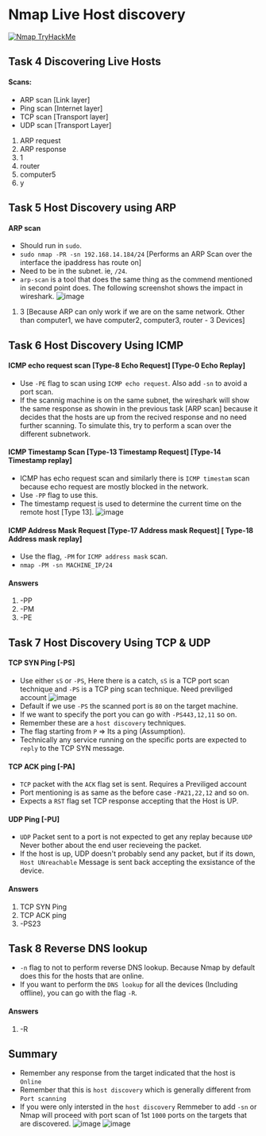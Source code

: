 # Nmap Live Host discovery
[![Nmap TryHackMe](https://github.com/user-attachments/assets/d0d66f73-0111-41fc-b80d-e70e8454aac2)](https://tryhackme.com/room/nmap01)

## Task 4 Discovering Live Hosts
#### Scans: 
- ARP scan [Link layer]
- Ping scan [Internet layer]
- TCP scan [Transport layer]
- UDP scan [Transport Layer]

1. ARP request
2. ARP response
3. 1
4. router
5. computer5
6. y

## Task 5 Host Discovery using ARP
#### ARP scan 
- Should run in `sudo`.
- `sudo nmap -PR -sn 192.168.14.184/24` [Performs an ARP Scan over the interface the ipaddress has route on]
- Need to be in the subnet. ie, `/24`.
- `arp-scan` is a tool that does the same thing as the commend mentioned in second point does. The following screenshot shows the impact in wireshark.
![image](https://github.com/user-attachments/assets/8c95cdc4-da43-48cd-9b9f-ca9abb542e73)

1. 3 [Because ARP can only work if we are on the same network. Other than computer1,  we have computer2, computer3, router - 3 Devices]

## Task 6 Host Discovery Using ICMP
#### ICMP echo request scan [Type-8 Echo Request] [Type-0 Echo Replay]
- Use `-PE` flag to scan using `ICMP echo request`. Also add `-sn` to avoid a port scan.
- If the scannig machine is on the same subnet, the wireshark will show the same response as showin in the previous task [ARP scan] because it decides that the hosts are up from the recived response and no need further scanning. To simulate this, try to perform a scan over the different subnetwork.
#### ICMP Timestamp Scan [Type-13 Timestamp Request] [Type-14 Timestamp replay]
- ICMP has echo request scan and similarly there is `ICMP timestam` scan because echo request are mostly blocked in the network.
- Use `-PP` flag to use this.
- The timestamp request is used to determine the current time on the remote host [Type 13].
![image](https://github.com/user-attachments/assets/c8aceba1-2893-4de9-aeb0-dc89bdfda11d)

#### ICMP Address Mask Request [Type-17 Address mask Request] [ Type-18 Address mask replay]
- Use the flag, `-PM` for `ICMP address mask` scan.
- `nmap -PM -sn MACHINE_IP/24`

#### Answers
1. -PP
2. -PM
3. -PE

## Task 7 Host Discovery Using TCP & UDP
#### TCP SYN Ping [-PS] 
- Use either `sS` or `-PS`, Here there is a catch, `sS` is a TCP port scan technique and `-PS` is a TCP ping scan technique. Need previliged account
![image](https://github.com/user-attachments/assets/b7665a28-1bb5-492a-af05-b3ba6a0dadb4)
- Default if we use `-PS` the scanned port is `80` on the target machine.
- If we want to specify the port you can go with `-PS443,12,11` so on.
- Remember these are a `host discovery` techniques.
- The flag starting from `P` => Its a ping (Assumption).
- Technically any service running on the specific ports are expected to `reply` to the TCP SYN message.

#### TCP ACK ping [-PA]
- `TCP` packet with the `ACK` flag set is sent. Requires a Previliged account
- Port mentioning is as same as the before case `-PA21,22,12` and so on.
- Expects a `RST` flag set TCP response accepting that the Host is UP.

#### UDP Ping [-PU]
- `UDP` Packet sent to a port is not expected to get any replay because `UDP` Never bother about the end user recieveing the packet.
- If the host is up, UDP doesn't probably send any packet, but if its down, `Host UNreachable` Message is sent back accepting the exsistance of the device.

#### Answers
1. TCP SYN Ping
2. TCP ACK ping
3. -PS23

## Task 8 Reverse DNS lookup
- `-n` flag to not to perform reverse DNS lookup. Because Nmap by default does this for the hosts that are online.
- If you want to perform the `DNS lookup` for all the devices (Including offline), you can go with the flag `-R`.

#### Answers
1. -R

## Summary
- Remember any response from the target indicated that the host is `Online`
- Remember that this is `host discovery` which is generally different from `Port scanning`
- If you were only intersted in the `host discovery` Remmeber to add `-sn` or Nmap will proceed with port scan of 1st `1000` ports on the targets that are discovered.
![image](https://github.com/user-attachments/assets/e01e071b-f17c-408a-9d4e-f1fbb1bb7cc5)
![image](https://github.com/user-attachments/assets/890b00f2-61ae-4aaa-9fcb-51ef33c82514)
